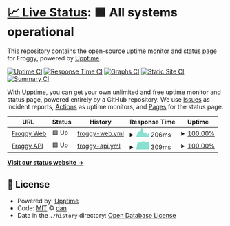 # [📈 Live Status](https://danielnaoexiste.github.io/froggy-status): <!--live status--> **🟩 All systems operational**

This repository contains the open-source uptime monitor and status page for Froggy, powered by [Upptime](https://github.com/upptime/upptime).

[![Uptime CI](https://github.com/danielnaoexiste/bot-status/workflows/Uptime%20CI/badge.svg)](https://github.com/danielnaoexiste/bot-status/actions?query=workflow%3A%22Uptime+CI%22)
[![Response Time CI](https://github.com/danielnaoexiste/bot-status/workflows/Response%20Time%20CI/badge.svg)](https://github.com/danielnaoexiste/bot-status/actions?query=workflow%3A%22Response+Time+CI%22)
[![Graphs CI](https://github.com/danielnaoexiste/bot-status/workflows/Graphs%20CI/badge.svg)](https://github.com/danielnaoexiste/bot-status/actions?query=workflow%3A%22Graphs+CI%22)
[![Static Site CI](https://github.com/danielnaoexiste/bot-status/workflows/Static%20Site%20CI/badge.svg)](https://github.com/danielnaoexiste/bot-status/actions?query=workflow%3A%22Static+Site+CI%22)
[![Summary CI](https://github.com/danielnaoexiste/bot-status/workflows/Summary%20CI/badge.svg)](https://github.com/danielnaoexiste/bot-status/actions?query=workflow%3A%22Summary+CI%22)

With [Upptime](https://upptime.js.org), you can get your own unlimited and free uptime monitor and status page, powered entirely by a GitHub repository. We use [Issues](https://github.com/danielnaoexiste/bot-status/issues) as incident reports, [Actions](https://github.com/danielnaoexiste/bot-status/actions) as uptime monitors, and [Pages](https://danielnaoexiste.github.io/bot-status) for the status page.

<!--start: status pages-->
<!-- This summary is generated by Upptime (https://github.com/upptime/upptime) -->
<!-- Do not edit this manually, your changes will be overwritten -->
<!-- prettier-ignore -->
| URL | Status | History | Response Time | Uptime |
| --- | ------ | ------- | ------------- | ------ |
| <img alt="" src="https://icons.duckduckgo.com/ip3/froggy.danielnaoexiste.dev.ico" height="13"> [Froggy Web](https://froggy.danielnaoexiste.dev/) | 🟩 Up | [froggy-web.yml](https://github.com/danielnaoexiste/froggy-status/commits/HEAD/history/froggy-web.yml) | <details><summary><img alt="Response time graph" src="./graphs/froggy-web/response-time-week.png" height="20"> 206ms</summary><br><a href="https://danielnaoexiste.github.io/froggy-status/history/froggy-web"><img alt="Response time 493" src="https://img.shields.io/endpoint?url=https%3A%2F%2Fraw.githubusercontent.com%2Fdanielnaoexiste%2Ffroggy-status%2FHEAD%2Fapi%2Ffroggy-web%2Fresponse-time.json"></a><br><a href="https://danielnaoexiste.github.io/froggy-status/history/froggy-web"><img alt="24-hour response time 225" src="https://img.shields.io/endpoint?url=https%3A%2F%2Fraw.githubusercontent.com%2Fdanielnaoexiste%2Ffroggy-status%2FHEAD%2Fapi%2Ffroggy-web%2Fresponse-time-day.json"></a><br><a href="https://danielnaoexiste.github.io/froggy-status/history/froggy-web"><img alt="7-day response time 206" src="https://img.shields.io/endpoint?url=https%3A%2F%2Fraw.githubusercontent.com%2Fdanielnaoexiste%2Ffroggy-status%2FHEAD%2Fapi%2Ffroggy-web%2Fresponse-time-week.json"></a><br><a href="https://danielnaoexiste.github.io/froggy-status/history/froggy-web"><img alt="30-day response time 310" src="https://img.shields.io/endpoint?url=https%3A%2F%2Fraw.githubusercontent.com%2Fdanielnaoexiste%2Ffroggy-status%2FHEAD%2Fapi%2Ffroggy-web%2Fresponse-time-month.json"></a><br><a href="https://danielnaoexiste.github.io/froggy-status/history/froggy-web"><img alt="1-year response time 493" src="https://img.shields.io/endpoint?url=https%3A%2F%2Fraw.githubusercontent.com%2Fdanielnaoexiste%2Ffroggy-status%2FHEAD%2Fapi%2Ffroggy-web%2Fresponse-time-year.json"></a></details> | <details><summary><a href="https://danielnaoexiste.github.io/froggy-status/history/froggy-web">100.00%</a></summary><a href="https://danielnaoexiste.github.io/froggy-status/history/froggy-web"><img alt="All-time uptime 99.97%" src="https://img.shields.io/endpoint?url=https%3A%2F%2Fraw.githubusercontent.com%2Fdanielnaoexiste%2Ffroggy-status%2FHEAD%2Fapi%2Ffroggy-web%2Fuptime.json"></a><br><a href="https://danielnaoexiste.github.io/froggy-status/history/froggy-web"><img alt="24-hour uptime 100.00%" src="https://img.shields.io/endpoint?url=https%3A%2F%2Fraw.githubusercontent.com%2Fdanielnaoexiste%2Ffroggy-status%2FHEAD%2Fapi%2Ffroggy-web%2Fuptime-day.json"></a><br><a href="https://danielnaoexiste.github.io/froggy-status/history/froggy-web"><img alt="7-day uptime 100.00%" src="https://img.shields.io/endpoint?url=https%3A%2F%2Fraw.githubusercontent.com%2Fdanielnaoexiste%2Ffroggy-status%2FHEAD%2Fapi%2Ffroggy-web%2Fuptime-week.json"></a><br><a href="https://danielnaoexiste.github.io/froggy-status/history/froggy-web"><img alt="30-day uptime 100.00%" src="https://img.shields.io/endpoint?url=https%3A%2F%2Fraw.githubusercontent.com%2Fdanielnaoexiste%2Ffroggy-status%2FHEAD%2Fapi%2Ffroggy-web%2Fuptime-month.json"></a><br><a href="https://danielnaoexiste.github.io/froggy-status/history/froggy-web"><img alt="1-year uptime 99.97%" src="https://img.shields.io/endpoint?url=https%3A%2F%2Fraw.githubusercontent.com%2Fdanielnaoexiste%2Ffroggy-status%2FHEAD%2Fapi%2Ffroggy-web%2Fuptime-year.json"></a></details>
| <img alt="" src="https://froggy.danielnaoexiste.dev/froggy.ico" height="13"> [Froggy API](https://froggy-api.danielnaoexiste.dev/api) | 🟩 Up | [froggy-api.yml](https://github.com/danielnaoexiste/froggy-status/commits/HEAD/history/froggy-api.yml) | <details><summary><img alt="Response time graph" src="./graphs/froggy-api/response-time-week.png" height="20"> 309ms</summary><br><a href="https://danielnaoexiste.github.io/froggy-status/history/froggy-api"><img alt="Response time 304" src="https://img.shields.io/endpoint?url=https%3A%2F%2Fraw.githubusercontent.com%2Fdanielnaoexiste%2Ffroggy-status%2FHEAD%2Fapi%2Ffroggy-api%2Fresponse-time.json"></a><br><a href="https://danielnaoexiste.github.io/froggy-status/history/froggy-api"><img alt="24-hour response time 312" src="https://img.shields.io/endpoint?url=https%3A%2F%2Fraw.githubusercontent.com%2Fdanielnaoexiste%2Ffroggy-status%2FHEAD%2Fapi%2Ffroggy-api%2Fresponse-time-day.json"></a><br><a href="https://danielnaoexiste.github.io/froggy-status/history/froggy-api"><img alt="7-day response time 309" src="https://img.shields.io/endpoint?url=https%3A%2F%2Fraw.githubusercontent.com%2Fdanielnaoexiste%2Ffroggy-status%2FHEAD%2Fapi%2Ffroggy-api%2Fresponse-time-week.json"></a><br><a href="https://danielnaoexiste.github.io/froggy-status/history/froggy-api"><img alt="30-day response time 310" src="https://img.shields.io/endpoint?url=https%3A%2F%2Fraw.githubusercontent.com%2Fdanielnaoexiste%2Ffroggy-status%2FHEAD%2Fapi%2Ffroggy-api%2Fresponse-time-month.json"></a><br><a href="https://danielnaoexiste.github.io/froggy-status/history/froggy-api"><img alt="1-year response time 304" src="https://img.shields.io/endpoint?url=https%3A%2F%2Fraw.githubusercontent.com%2Fdanielnaoexiste%2Ffroggy-status%2FHEAD%2Fapi%2Ffroggy-api%2Fresponse-time-year.json"></a></details> | <details><summary><a href="https://danielnaoexiste.github.io/froggy-status/history/froggy-api">100.00%</a></summary><a href="https://danielnaoexiste.github.io/froggy-status/history/froggy-api"><img alt="All-time uptime 82.61%" src="https://img.shields.io/endpoint?url=https%3A%2F%2Fraw.githubusercontent.com%2Fdanielnaoexiste%2Ffroggy-status%2FHEAD%2Fapi%2Ffroggy-api%2Fuptime.json"></a><br><a href="https://danielnaoexiste.github.io/froggy-status/history/froggy-api"><img alt="24-hour uptime 100.00%" src="https://img.shields.io/endpoint?url=https%3A%2F%2Fraw.githubusercontent.com%2Fdanielnaoexiste%2Ffroggy-status%2FHEAD%2Fapi%2Ffroggy-api%2Fuptime-day.json"></a><br><a href="https://danielnaoexiste.github.io/froggy-status/history/froggy-api"><img alt="7-day uptime 100.00%" src="https://img.shields.io/endpoint?url=https%3A%2F%2Fraw.githubusercontent.com%2Fdanielnaoexiste%2Ffroggy-status%2FHEAD%2Fapi%2Ffroggy-api%2Fuptime-week.json"></a><br><a href="https://danielnaoexiste.github.io/froggy-status/history/froggy-api"><img alt="30-day uptime 68.46%" src="https://img.shields.io/endpoint?url=https%3A%2F%2Fraw.githubusercontent.com%2Fdanielnaoexiste%2Ffroggy-status%2FHEAD%2Fapi%2Ffroggy-api%2Fuptime-month.json"></a><br><a href="https://danielnaoexiste.github.io/froggy-status/history/froggy-api"><img alt="1-year uptime 82.61%" src="https://img.shields.io/endpoint?url=https%3A%2F%2Fraw.githubusercontent.com%2Fdanielnaoexiste%2Ffroggy-status%2FHEAD%2Fapi%2Ffroggy-api%2Fuptime-year.json"></a></details>

<!--end: status pages-->

[**Visit our status website →**](https://danielnaoexiste.github.io/froggy-status)

## 📄 License

- Powered by: [Upptime](https://github.com/upptime/upptime)
- Code: [MIT](./LICENSE) © [dan](danielnaoexiste.dev)
- Data in the `./history` directory: [Open Database License](https://opendatacommons.org/licenses/odbl/1-0/)
